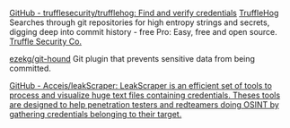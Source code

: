 
[GitHub - trufflesecurity/trufflehog: Find and verify credentials](https://github.com/trufflesecurity/trufflehog)
[TruffleHog](http://github.com/dxa4481/truffleHog)
Searches through git repositories for high entropy strings and secrets, digging deep into commit history - free
Pro: Easy, free and open source.
[Truffle Security Co.](https://trufflesecurity.com/)

[ezekg/git-hound](https://github.com/ezekg/git-hound)
 Git plugin that prevents sensitive data from being committed.

[GitHub - Acceis/leakScraper: LeakScraper is an efficient set of tools to process and visualize huge text files containing credentials. Theses tools are designed to help penetration testers and redteamers doing OSINT by gathering credentials belonging to their target.](https://github.com/Acceis/leakScraper)
